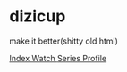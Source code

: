 # dizicup
make it better(shitty old html)

<a href="https://screenshotscdn.firefoxusercontent.com/images/0b07baa0-240c-420e-98cb-0c2050f2b268.png"> Index </a>
<a href="https://screenshotscdn.firefoxusercontent.com/images/a5c2b092-ab83-431f-86e1-b030b9a96c81.png"> Watch </a>
<a href="https://screenshotscdn.firefoxusercontent.com/images/9fb35790-269c-41e7-853d-b7d3ee32f5ba.png"> Series Profile </a>
